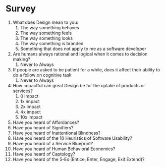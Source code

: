 # Survey

1. What does Design mean to you:
   1. The way something behaves
   2. The way something feels
   3. The way something looks
   4. The way something is branded
   5. Something that does not apply to me as a software developer
2. Are humans always rational and logical when it comes to decision making?
   1. Never to Always 
3. If people are asked to be patient for a while, does it affect their ability to do a follow on cognitive task
   1. Never to Always
4. How impactful can great Design be for the uptake of products or services?
   1. 0 Impact
   2. 1x impact
   3. 2x impact
   4. 4x impact
   5. 10x impact
5. Have you heard of Affordances?
6. Have you heard of Signifiers?
7. Have you heard of Inattentional Blindness?
8. Have you heard of the 10 Heuristics of Software Usability?
9.  Have you heard of a Service Blueprint?
10. Have you heard of Human Behavioral Economics?
11. Have you heard of Captology?
12. Have you heard of the 5-Es (Entice, Enter, Engage, Exit Extend)?
   